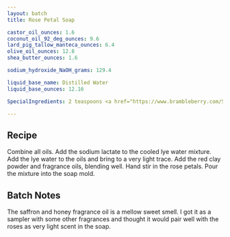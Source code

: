 ```yaml
---
layout: batch
title: Rose Petal Soap

castor_oil_ounces: 1.6
coconut_oil_92_deg_ounces: 9.6
lard_pig_tallow_manteca_ounces: 6.4
olive_oil_ounces: 12.8
shea_butter_ounces: 1.6

sodium_hydroxide_NaOH_grams: 129.4

liquid_base_name: Distilled Water
liquid_base_ounces: 12.16

SpecialIngredients: 2 teaspoons <a href="https://www.brambleberry.com/Sodium-Lactate-P5127.aspx">sodium lactate</a>, &frac12; oz. dried rose petals (buds and stems removed), 1 teaspoon <a href="http://amzn.to/1P0vxbg">Moroccan red clay powder</a>, &frac12; oz. <a href="https://www.brambleberry.com/Saffron-and-Honey-Fragrance-Oil-P4656.aspx">saffron and honey fragrance oil</a>.

---
```


## Recipe
Combine all oils. Add the sodium lactate to the cooled lye water mixture.  Add the lye water to the oils and bring to a very light trace. Add the red clay powder and fragrance oils, blending well. Hand stir in the rose petals. Pour the mixture into the soap mold. 

## Batch Notes
The saffron and honey fragrance oil is a mellow sweet smell. I got it as a sampler with some other fragrances and thought it would pair well with the roses as very light scent in the soap.
